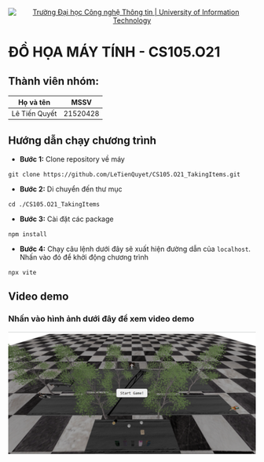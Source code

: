 <!-- Banner -->
<p align="center">
  <a href="https://www.uit.edu.vn/" title="Trường Đại học Công nghệ Thông tin" style="border: none;">
    <img src="https://i.imgur.com/WmMnSRt.png" alt="Trường Đại học Công nghệ Thông tin | University of Information Technology">
  </a>
</p>

# ĐỒ HỌA MÁY TÍNH - CS105.O21 #
## Thành viên nhóm: ##
|     Họ và tên     |    MSSV    |
| :---------------: | :--------: |
| Lê Tiến Quyết     | 21520428   |

## Hướng dẫn chạy chương trình ##
* **Bước 1:** Clone repository về máy 
```
git clone https://github.com/LeTienQuyet/CS105.O21_TakingItems.git
```
* **Bước 2:** Di chuyển đến thư mục 
``` 
cd ./CS105.O21_TakingItems
```
* **Bước 3:** Cài đặt các package
```
npm install 
```
* **Bước 4:** Chạy câu lệnh dưới đây sẽ xuất hiện đường dẫn của `localhost`. Nhấn vào đó để khởi động chương trình 
```
npx vite
```
## Video demo 
### Nhấn vào hình ảnh dưới đây để xem video demo
[![Click here](https://raw.githubusercontent.com/LeTienQuyet/CS105.O21_TakingItems/main/startGame.png)](https://youtu.be/R14uZxxd5gQ)
